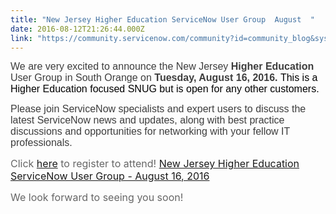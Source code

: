 ```yaml
---
title: "New Jersey Higher Education ServiceNow User Group  August  "
date: 2016-08-12T21:26:44.000Z
link: "https://community.servicenow.com/community?id=community_blog&sys_id=277ce2e1dbd0dbc01dcaf3231f9619cb"
---
```

<p style="font-style: inherit; font-family: inherit; color: #666666;"><span style="font-weight: inherit; font-style: inherit; font-family: arial,helvetica,sans-serif; color: #3d3d3d; font-size: 12pt;">We are very excited to announce the New Jersey <strong>Higher Education</strong> User Group in South Orange on <strong>Tuesday, August 16, 2016. </strong><span style="color: #000000;">This is a Higher Education focused SNUG but is open for any other customers.</span><br/></span></p><p style="font-family: arial,sans-serif; color: #666666;"><span style="font-size: 12pt;"> </span> </p><p style="font-style: inherit; font-family: inherit; color: #666666;"><span style="font-weight: inherit; font-style: inherit; font-family: arial,helvetica,sans-serif; color: #3d3d3d; font-size: 12pt;">Please join ServiceNow specialists and expert users to discuss the latest ServiceNow news and updates, along with best practice discussions and opportunities for networking with your fellow IT professionals. <span style="color: #000000;"><br/></span></span></p><p style="font-style: inherit; font-family: inherit; color: #666666;"><span style="font-size: 12pt;"> </span> </p><p style="font-style: inherit; font-family: inherit; color: #666666;"><span style="font-size: 12pt;">Click <a title="" _jive_internal="true" data-containerid="1019" data-containertype="700" data-objectid="2709" data-objecttype="96891546" href="/community?id=community_event&sys_id=e1c43e69dbdc5bc0b322f4621f96190a">here</a> to register to attend! <a title="" _jive_internal="true" data-containerid="1019" data-containertype="700" data-objectid="2709" data-objecttype="96891546" href="/community?id=community_event&sys_id=e1c43e69dbdc5bc0b322f4621f96190a">New Jersey Higher Education ServiceNow User Group - August 16, 2016</a> </span></p><p></p><p style="font-style: inherit; font-family: inherit; color: #666666;"><span style="font-size: 12pt;">We look forward to seeing you soon!</span></p>